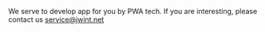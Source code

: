 ---
---
We serve to develop app for you by PWA tech. If you are interesting, please contact us [service@jwint.net](mailto:service@jwint.net)

